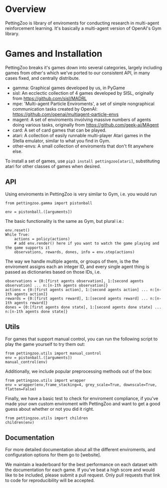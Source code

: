 # Overview
PettingZoo is library of enviroments for conducting research in multi-agent reinforcement learning. It's basically a multi-agent version of OpenAI's Gym library.

# Games and Installation

PettingZoo breaks it's games down into several categories, largely including games from other's which we've ported to our consistent API, in many cases fixed, and centrally distribute.

* gamma: Graphical games developed by us, in PyGame
* sisl: An ecclectic collection of 4 games developed by SISL, originally from https://github.com/sisl/MADRL
* mpe: 'Multi-agent Particle Enviroments', a set of simple nongraphical communication tasks created by OpenAI: https://github.com/openai/multiagent-particle-envs
* magent: A set of enviroments involving massive numbers of agents doing various tasks, originally from https://github.com/geek-ai/MAgent
* card: A set of card games that can be played.
* atari: A collection of easily runnable multi-player Atari games in the Stella emulator, similar to what you find in Gym.
* other-envs: A small collection of enviroments that don't fit anywhere else.

To install a set of games, use `pip3 install pettingzoo[atari]`, substituting atari for other classes of games when desired.


## API

Using enviroments in PettingZoo is very similar to Gym, i.e. you would run 

`from pettingzoo.gamma import pistonball`

`env = pistonball.([arguments])`

The basic functionality is the same as Gym, but plural i.e.:

```
env.reset()
While True:
    actions = policy(actions)
    # add env.render() here if you want to watch the game playing and the game supports it
    observations, rewards, dones, info = env.step(actions)
```

The way we handle multiple agents, or groups of them, is the the enviroment assigns each an integer ID, and every single agent thing is passed as dictionaries based on those IDs, i.e.

```
observations = {0:[first agents observation], 1:[second agents observation] ... n:[n-1th agents observation]}
actions = {0:[first agents action], 1:[second agents action] ... n:[n-1th agents action]}
rewards = {0:[first agents reward], 1:[second agents reward] ... n:[n-1th agents reward]}
dones = {0:[first agents done state], 1:[second agents done state] ... n:[n-1th agents done state]}
```

## Utils

For games that support manual control, you can run the following script to play the game yourself to try them out:

```
from pettingzoo.utils import manual_control
env = pistonball.([arguments])
manual_control(env)
```

Additionally, we include popular preprocessing methods out of the box:

```
from pettingzoo.utils import wrapper
env = wrapper(env,frame_stacking=4, grey_scale=True, downscale=True, flatten=False)
```

Finally, we have a basic test to check for enviroment compliance, if you've made your own custom enviroment with PettingZoo and want to get a good guess about whether or not you did it right.

```
from pettingzoo.utils import children
children(env)
```

## Documentation
For more detailed documentation about all the different enviroments, and configuration options for them go to [website].

We maintain a leaderboard for the best performance on each dataset with the documentation for each game. If you've beat a high score and would like to be included, please submit a pull request. Only pull requests that link to code for reproducibility will be accepted.
